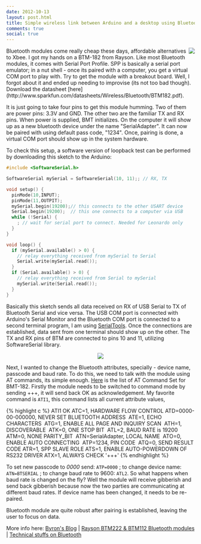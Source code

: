 ```yaml
---
date: 2012-10-13
layout: post.html
title: Simple wireless link between Arduino and a desktop using Bluetooth
comments: true
social: true
---
```


<img src="{{ site.url }}/img/posts/bt-ckt.jpg" style="float: right;"/>
Bluetooth modules come really cheap these days, affordable alternatives to Xbee. I got my hands on a BTM-182 from Rayson. Like most Bluetooth modules, it comes with Serial Port Profile. SPP is basically a serial port emulator; in a nut shell - once its paired with a computer, you get a virtual COM port to play with. Try to get the module with a breakout board. Well, I forgot about it and ended up needing to improvise (its not too bad though). Download the datasheet [here](http://www.sparkfun.com/datasheets/Wireless/Bluetooth/BTM182.pdf).


It is just going to take four pins to get this module humming. Two of them are power pins: 3.3V and GND. The other two are the familiar TX and RX pins. When power is supplied, BMT initializes. On the computer it will show up as a new bluetooth device under the name "SerialAdapter". It can now be paired with using default pass code, "1234". Once, pairing is done, a virtual COM port should show up in the system hardware.

To check this setup, a software version of loopback test can be performed by downloading this sketch to the Arduino:

```c
#include <SoftwareSerial.h>

SoftwareSerial mySerial = SoftwareSerial(10, 11);; // RX, TX

void setup() {
  pinMode(10,INPUT);
  pinMode(11,OUTPIT);
  mySerial.begin(19200);// this connects to the other USART device
  Serial.begin(19200);  // this one connects to a computer via USB
  while (!Serial) {
    ; // wait for serial port to connect. Needed for Leonardo only
  }
}

void loop() {
  if (mySerial.available() > 0) {
    // relay everything received from mySerial to Serial    
    Serial.write(mySerial.read());
  }
  if (Serial.available() > 0) {
    // relay everything received from Serial to mySerial
    mySerial.write(Serial.read());        
  }  
}
```

Basically this sketch sends all data received on RX of USB Serial to TX of Bluetooth Serial and vice versa. The USB COM port is connected with Arduino's Serial Monitor and the Bluetooth COM port is connected to a second terminal program, I am using [SerialTools](http://www.w7ay.net/site/Applications/Serial%20Tools/index.html). Once the connections are established, data sent from one terminal should show up on the other. The TX and RX pins of BTM are connected to pins 10 and 11, utilizing SoftwareSerial library.

<center><img src="{{ site.url }}/img/posts/BMT-180_schem.png" /></center>

Next, I wanted to change the Bluetooth attributes, specially - device name, passcode and baud rate. To do this, we need to talk with the module using AT commands, its simple enough. [Here](http://www.sparkfun.com/datasheets/Wireless/Bluetooth/SPP%20AT%20command%20set.pdf) is the list of AT Command Set for BMT-182. Firstly the module needs to be switched to command mode by sending +++, it will send back OK as acknowledgement. My favorite command is `ATI1`, this command lists all current attribute values,

<div class='code'>
{% highlight c %}
ATI1
OK
ATC=1, HARDWARE FLOW CONTROL
ATD=0000-00-000000, NEVER SET BLUETOOTH ADDRESS 
ATE=1, ECHO CHARACTERS 
ATG=1, ENABLE ALL PAGE AND INQUIRY SCAN 
ATH=1, DISCOVERABLE 
ATK=0, ONE STOP BIT 
ATL=2, BAUD RATE is 19200 
ATM=0, NONE PARITY_BIT 
ATN=SerialAdapter, LOCAL NAME 
ATO=0, ENABLE AUTO CONNECTING 
ATP=1234, PIN CODE 
ATQ=0, SEND RESULT CODE
ATR=1, SPP SLAVE ROLE
ATS=1, ENABLE AUTO-POWERDOWN OF RS232 DRIVER
ATX=1, ALWAYS CHECK '+++'
{% endhighlight %}
</div>

To set new passcode to _0000_ send: `ATP=0000` ; to change device name: `ATN=BTSERIAL` ; to change baud rate to 9600: `ATL2`. So what happens when baud rate is changed on the fly? Well the module will receive gibberish and send back gibberish because now the two parties are communicating at different baud rates. If device name has been changed, it needs to be re-paired.  

Bluetooth module are quite robust after pairing is established, leaving the user to focus on data.

More info here: [Byron's Blog](http://byron76.blogspot.com/) | [Rayson BTM222 & BTM112 Bluetooth modules](http://elektorembedded.blogspot.com/2010/08/rayson-btm222-btm112-bluetooth-modules.html) | [Technical stuffs on Bluetooth](http://www.cs.tut.fi/kurssit/TLT-6556/Slides/2-Bluetooth.pdf)
